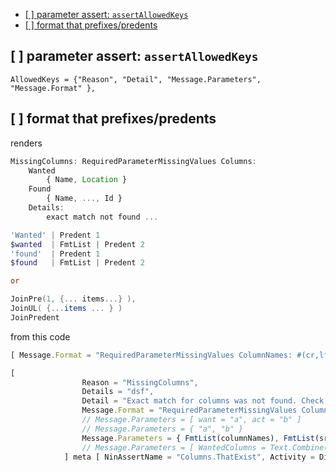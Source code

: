 - [\[ \] parameter assert: `assertAllowedKeys`](#--parameter-assert-assertallowedkeys)
- [\[ \] format that prefixes/predents](#--format-that-prefixespredents)


## [ ] parameter assert: `assertAllowedKeys`
    AllowedKeys = {"Reason", "Detail", "Message.Parameters", "Message.Format" },
  
## [ ] format that prefixes/predents

renders
```ts
MissingColumns: RequiredParameterMissingValues Columns:
    Wanted
        { Name, Location }
    Found
        { Name, ..., Id }
    Details:
        exact match not found ...
```
```ps1
'Wanted' | Predent 1
$wanted  | FmtList | Predent 2
'found'  | Predent 1
$found   | FmtList | Predent 2

or

JoinPre(1, {... items...} ),
JoinUL( {...items ... } )
JoinPredent
```
from this code
```ts
[ Message.Format = "RequiredParameterMissingValues ColumnNames: #(cr,lf)Wanted: #(cr,lf)    #{0}, #(cr,lf)Found: #(cr,lf)    #{1}", ... ]

[ 
                Reason = "MissingColumns",
                Details = "dsf",
                Detail = "Exact match for columns was not found. Check if capitalization or whitespace is different",
                Message.Format = "RequiredParameterMissingValues ColumnNames: #(cr,lf)Wanted: #(cr,lf)    #{0}, #(cr,lf)Found: #(cr,lf)    #{1}",
                // Message.Parameters = [ want = "a", act = "b" ]
                // Message.Parameters = { "a", "b" }
                Message.Parameters = { FmtList(columnNames), FmtList(src_colNames) }
                // Message.Parameters = [ WantedColumns = Text.Combine(columnNames, ", "), FoundColumns = Text.Combine(src_colNames, ", ") ]
            ] meta [ NinAssertName = "Columns.ThatExist", Activity = Diagnostics.ActivityId() ],
```


